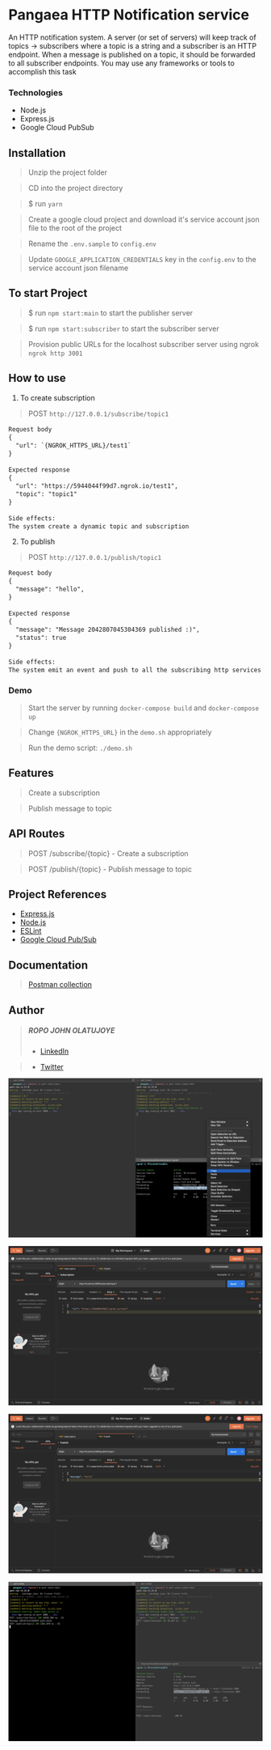 # Pangaea HTTP Notification service
An HTTP notification system. A server (or set of servers) will keep track of topics -> subscribers where a topic is a string and a subscriber is an HTTP endpoint. When a message is published on a topic, it should be forwarded to all subscriber endpoints.
You may use any frameworks or tools to accomplish this task

### Technologies
* Node.js
* Express.js
* Google Cloud PubSub

## Installation
 > Unzip the project folder

 > CD into the project directory

 > $ run `yarn`

 > Create a google cloud project and download it's service account json file to the root of the project

 > Rename the `.env.sample` to `config.env`

 > Update `GOOGLE_APPLICATION_CREDENTIALS` key in the `config.env` to the service account json filename

## To start Project
 > $ run `npm start:main` to start the publisher server

 > $ run `npm start:subscriber` to start the subscriber server

 > Provision public URLs for the localhost subscriber server using ngrok `ngrok http 3001` 


## How to use
1. To create subscription
> POST `http://127.0.0.1/subscribe/topic1`
```
Request body
{
  "url": `{NGROK_HTTPS_URL}/test1`
}

Expected response
{
  "url": "https://5944044f99d7.ngrok.io/test1",
  "topic": "topic1"
}

Side effects:
The system create a dynamic topic and subscription
```

2. To publish
> POST `http://127.0.0.1/publish/topic1`
```
Request body
{
  "message": "hello",
}

Expected response
{
  "message": "Message 2042807045304369 published :)",
  "status": true
}

Side effects:
The system emit an event and push to all the subscribing http services
```

### Demo
> Start the server by running `docker-compose build` and `docker-compose up` 

> Change `{NGROK_HTTPS_URL}` in the `demo.sh` appropriately

> Run the demo script: `./demo.sh`

## Features
 > Create a subscription 

 > Publish message to topic

## API Routes
 > POST /subscribe/{topic} - Create a subscription

 > POST /publish/{topic} - Publish message to topic

 ## Project References
 * [Express.js](https://expressjs.com)
 * [Node.js](https://nodejs.org/en/docs)
 * [ESLint](https://eslint.org/)
 * [Google Cloud Pub/Sub](https://cloud.google.com/pubsub)
## Documentation
 > [Postman collection](https://documenter.getpostman.com/view/10883636/TWDXnGig)

## Author

> ##### ROPO JOHN OLATUJOYE 
> * [LinkedIn](https://www.linkedin.com/in/ropo)

> * [Twitter](https://twitter.com/iamfiropo)

![Screenshot](./screenshots/screenshot-1.png)

![Screenshot](./screenshots/screenshot-2.png)

![Screenshot](./screenshots/screenshot-3.png)

![Screenshot](./screenshots/screenshot-4.png)